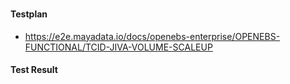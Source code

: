 ### 

#### Testplan

- https://e2e.mayadata.io/docs/openebs-enterprise/OPENEBS-FUNCTIONAL/TCID-JIVA-VOLUME-SCALEUP


#### Test Result